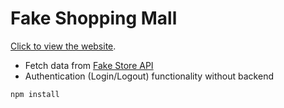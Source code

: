 # Fake Shopping Mall

[Click to view the website](https://shop-with-api.netlify.app).

- Fetch data from [Fake Store API](https://fakestoreapi.com/)
- Authentication (Login/Logout) functionality without backend

`npm install`
